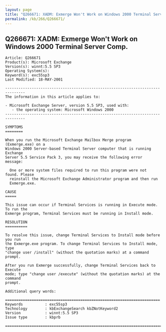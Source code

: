 ```yaml
---
layout: page
title: "Q266671: XADM: Exmerge Won't Work on Windows 2000 Terminal Server Comp."
permalink: /kb/266/Q266671/
---
```


## Q266671: XADM: Exmerge Won't Work on Windows 2000 Terminal Server Comp.

	Article: Q266671
	Product(s): Microsoft Exchange
	Version(s): winnt:5.5 SP3
	Operating System(s): 
	Keyword(s): exc55sp3
	Last Modified: 18-MAY-2001
	
	-------------------------------------------------------------------------------
	The information in this article applies to:
	
	- Microsoft Exchange Server, version 5.5 SP3, used with:
	   - the operating system: Microsoft Windows 2000 
	-------------------------------------------------------------------------------
	
	SYMPTOMS
	========
	
	When you run the Microsoft Exchange Mailbox Merge program (Exmerge.exe) on a
	Windows 2000 Server-based Terminal Server computer that is running Exchange
	Server 5.5 Service Pack 3, you may receive the following error message:
	
	  One or more system files required to run this program were not found. Please
	  reinstall the Microsoft Exchange Administrator program and then run
	  Exmerge.exe.
	
	CAUSE
	=====
	
	This issue can occur if Terminal Services is running in Execute mode. To run the
	Exmerge program, Terminal Services must be running in Install mode.
	
	RESOLUTION
	==========
	
	To resolve this issue, change Terminal Services to Install mode before you run
	the Exmerge.exe program. To change Terminal Services to Install mode, type
	"change user /install" (without the quotation marks) at a command prompt.
	
	After you run Exmerge successfully, change Terminal Services back to Execute
	mode; type "change user /execute" (without the quotation marks) at the command
	prompt.
	
	Additional query words:
	
	======================================================================
	Keywords          : exc55sp3 
	Technology        : kbExchangeSearch kbZNotKeyword2
	Version           : winnt:5.5 SP3
	Issue type        : kbprb
	
	=============================================================================
	
